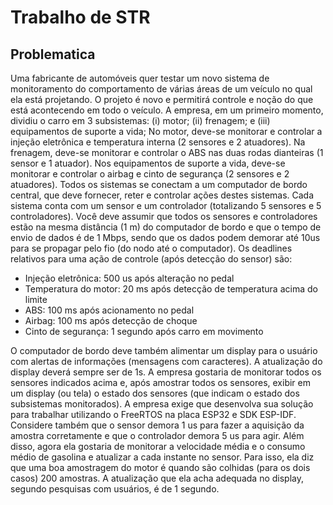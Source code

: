 
# Trabalho de STR 

## Problematica
Uma fabricante de automóveis quer testar um novo sistema de monitoramento do comportamento
de várias áreas de um veículo no qual ela está projetando. O projeto é novo e permitirá controle e
noção do que está acontecendo em todo o veículo. A empresa, em um primeiro momento, dividiu o
carro em 3 subsistemas: (i) motor; (ii) frenagem; e (iii) equipamentos de suporte a vida; No motor,
deve-se monitorar e controlar a injeção eletrônica e temperatura interna (2 sensores e 2 atuadores).
Na frenagem, deve-se monitorar e controlar o ABS nas duas rodas dianteiras (1 sensor e 1 atuador).
Nos equipamentos de suporte a vida, deve-se monitorar e controlar o airbag e cinto de segurança
(2 sensores e 2 atuadores). Todos os sistemas se conectam a um computador de bordo central,
que deve fornecer, reter e controlar ações destes sistemas. Cada sistema conta com um sensor e
um controlador (totalizando 5 sensores e 5 controladores). Você deve assumir que todos os
sensores e controladores estão na mesma distância (1 m) do computador de bordo e que o tempo
de envio de dados é de 1 Mbps, sendo que os dados podem demorar até 10us para se propagar
pelo fio (do nodo até o computador). Os deadlines relativos para uma ação de controle (após
detecção do sensor) são:

* Injeção eletrônica: 500 us após alteração no pedal
* Temperatura do motor: 20 ms após detecção de temperatura acima do limite
* ABS: 100 ms após acionamento no pedal
* Airbag: 100 ms após detecção de choque
* Cinto de segurança: 1 segundo após carro em movimento

O computador de bordo deve também alimentar um display para o usuário com alertas de
informações (mensagens com caracteres). A atualização do display deverá sempre ser de 1s.
A empresa gostaria de monitorar todos os sensores indicados acima e, após amostrar todos os
sensores, exibir em um display (ou tela) o estado dos sensores (que indicam o estado dos
subsistemas monitorados). A empresa exige que desenvolva sua solução para trabalhar utilizando
o FreeRTOS na placa ESP32 e SDK ESP-IDF. Considere também que o sensor demora 1 us para
fazer a aquisição da amostra corretamente e que o controlador demora 5 us para agir. Além disso,
agora ela gostaria de monitorar a velocidade média e o consumo médio de gasolina e atualizar a
cada instante no sensor. Para isso, ela diz que uma boa amostragem do motor é quando são
colhidas (para os dois casos) 200 amostras. A atualização que ela acha adequada no display,
segundo pesquisas com usuários, é de 1 segundo.
